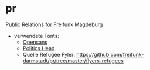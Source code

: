 pr
==

Public Relations for Freifunk Magdeburg




* verwendete Fonts: 
  * [Opensans](http://www.opensans.com/)
  * [Politics Head](http://wiki.piratenpartei.de/Datei:PoliticsHeadv1_9.zip)
  * Quelle Refugee Fyler: https://github.com/freifunk-darmstadt/pr/tree/master/flyers-refugees
